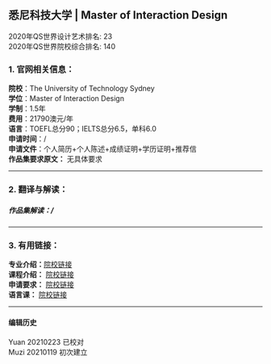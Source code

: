 ## 悉尼科技大学 | Master of Interaction Design

2020年QS世界设计艺术排名: 23  
2020年QS世界院校综合排名: 140    

### 1. 官网相关信息：

**院校**：The University of Technology Sydney  
**学位**：Master of Interaction Design  
**学制**：1.5年    
**费用**：21790澳元/年    
**语言**：TOEFL总分90；IELTS总分6.5，单科6.0    
**申请时间**：/  
**申请文件**：个人简历+个人陈述+成绩证明+学历证明+推荐信  
**作品集要求原文：** 无具体要求  

---

### 2. 翻译与解读：
##### 作品集解读：/  

---


### 3. 有用链接：

**专业介绍：**[院校链接](https://www.uts.edu.au/future-students/find-a-course/master-interaction-design)  
**课程介绍：** [院校链接](https://www.uts.edu.au/future-students/find-a-course/master-interaction-design)  
**申请要求：** [院校链接](https://www.uts.edu.au/future-students/find-a-course/master-architecture#fees--international)  
**语言课：** [院校链接](https://www.lib.uts.edu.au/help/english-language)  


---


#### 编辑历史
Yuan 20210223 已校对  
Muzi 20210119 初次建立
